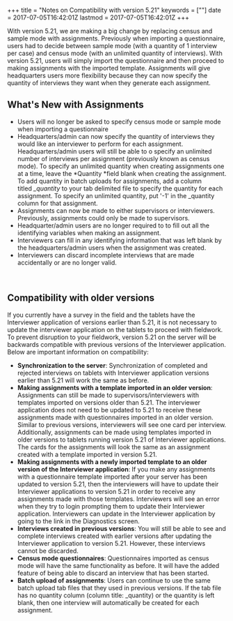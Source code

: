 +++
title = "Notes on Compatibility with version 5.21"
keywords = [""]
date = 2017-07-05T16:42:01Z
lastmod = 2017-07-05T16:42:01Z
+++

With version 5.21, we are making a big change by replacing census and
sample mode with assignments. Previously when importing a questionnaire,
users had to decide between sample mode (with a quantity of 1 interview
per case) and census mode (with an unlimited quantity of interviews).
With version 5.21, users will simply import the questionnaire and then
proceed to making assignments with the imported template. Assignments
will give headquarters users more flexibility because they can now
specify the quantity of interviews they want when they generate each
assignment.

What's New with Assignments
---------------------------

-   Users will no longer be asked to specify census mode or sample mode
    when importing a questionnaire
-   Headquarters/admin can now specify the quantity of interviews they
    would like an interviewer to perform for each assignment.
    Headquarters/admin users will still be able to o specify an
    unlimited number of interviews per assignment (previously known as
    census mode). To specify an unlimited quantity when creating
    assignments one at a time, leave the *Quantity *field blank when
    creating the assignment. To add quantity in batch uploads for
    assignments, add a column titled *\_quantity* to your tab delimited
    file to specify the quantity for each assignment. To specify an
    unlimited quantity, put '-1' in the \_quantity column for that
    assignment.
-   Assignments can now be made to either supervisors or interviewers.
    Previously, assignments could only be made to supervisors.
-   Headquarter/admin users are no longer required to to fill out all
    the identifying variables when making an assignment.
-   Interviewers can fill in any identifying information that was left
    blank by the headquarters/admin users when the assignment was
    created.
-   Interviewers can discard incomplete interviews that are made
    accidentally or are no longer valid.

 

Compatibility with older versions
---------------------------------

If you currently have a survey in the field and the tablets have the
Interviewer application of versions earlier than 5.21, it is not
necessary to update the interviewer application on the tablets to
proceed with fieldwork. To prevent disruption to your fieldwork, version
5.21 on the server will be backwards compatible with previous versions
of the Interviewer application. Below are important information on
compatibility:

-   **Synchronization to the server**: Synchronization of completed and
    rejected interviews on tablets with Interviewer application versions
    earlier than 5.21 will work the same as before.
-   **Making assignments with a template imported in an older version**:
    Assignments can still be made to supervisors/interviewers with
    templates imported on versions older than 5.21. The interviewer
    application does not need to be updated to 5.21 to receive these
    assignments made with questionnaires imported in an older version.
    Similar to previous versions, interviewers will see one card per
    interview. Additionally, assignments can be made using templates
    imported in older versions to tablets running version 5.21 of
    Interviewer applications. The cards for the assignments will look
    the same as an assignment created with a template imported in
    version 5.21.
-   **Making assignments with a newly imported template to an older
    version of the Interviewer application**: If you make any
    assignments with a questionnaire template imported after your server
    has been updated to version 5.21, then the interviewers will have to
    update their Interviewer applications to version 5.21 in order to
    receive any assignments made with those templates. Interviewers will
    see an error when they try to login prompting them to update their
    Interviewer application. Interviewers can update in the Interviewer
    application by going to the link in the Diagnostics screen.
-   **Interviews created in previous versions**: You will still be able
    to see and complete interviews created with earlier versions after
    updating the Interviewer application to version 5.21. However, these
    interviews cannot be discarded.
-   **Census mode questionnaires**: Questionnaires imported as census
    mode will have the same functionality as before. It will have the
    added feature of being able to discard an interview that has been
    started.
-   **Batch upload of assignments**: Users can continue to use the same
    batch upload tab files that they used in previous versions. If the
    tab file has no quantity column (column title: \_quantity) or the
    quantity is left blank, then one interview will automatically be
    created for each assignment.
